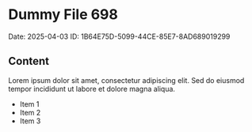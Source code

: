 # Dummy File 698

Date: 2025-04-03
ID: 1B64E75D-5099-44CE-85E7-8AD689019299

## Content

Lorem ipsum dolor sit amet, consectetur adipiscing elit.
Sed do eiusmod tempor incididunt ut labore et dolore magna aliqua.

* Item 1
* Item 2
* Item 3
